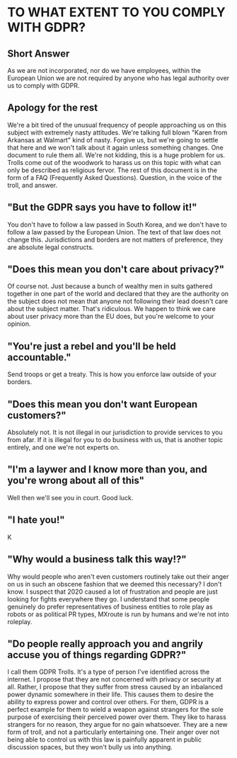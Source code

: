 # TO WHAT EXTENT TO YOU COMPLY WITH GDPR?

## Short Answer
As we are not incorporated, nor do we have employees, within the European Union we are not required by anyone who has legal authority over us to comply with GDPR.

## Apology for the rest
We're a bit tired of the unusual frequency of people approaching us on this subject with extremely nasty attitudes. We're talking full blown "Karen from Arkansas at Walmart" kind of nasty. Forgive us, but we're going to settle that here and we won't talk about it again unless something changes. One document to rule them all. We're not kidding, this is a huge problem for us. Trolls come out of the woodwork to harass us on this topic with what can only be described as religious fervor. The rest of this document is in the form of a FAQ (Frequently Asked Questions). Question, in the voice of the troll, and answer.

## "But the GDPR says you have to follow it!"
You don't have to follow a law passed in South Korea, and we don't have to follow a law passed by the European Union. The text of that law does not change this. Jurisdictions and borders are not matters of preference, they are absolute legal constructs.

## "Does this mean you don't care about privacy?"
Of course not. Just because a bunch of wealthy men in suits gathered together in one part of the world and declared that they are the authority on the subject does not mean that anyone not following their lead doesn't care about the subject matter. That's ridiculous. We happen to think we care about user privacy more than the EU does, but you're welcome to your opinion.

## "You're just a rebel and you'll be held accountable."
Send troops or get a treaty. This is how you enforce law outside of your borders.

## "Does this mean you don't want European customers?"
Absolutely not. It is not illegal in our jurisdiction to provide services to you from afar. If it is illegal for you to do business with us, that is another topic entirely, and one we're not experts on.

## "I'm a laywer and I know more than you, and you're wrong about all of this"
Well then we'll see you in court. Good luck.

## "I hate you!"
K

## "Why would a business talk this way!?"
Why would people who aren't even customers routinely take out their anger on us in such an obscene fashion that we deemed this necessary? I don't know. I suspect that 2020 caused a lot of frustration and people are just looking for fights everywhere they go. I understand that some people genuinely do prefer representatives of business entities to role play as robots or as political PR types, MXroute is run by humans and we're not into roleplay.

## "Do people really approach you and angrily accuse you of things regarding GDPR?"
I call them GDPR Trolls. It's a type of person I've identified across the internet. I propose that they are not concerned with privacy or security at all. Rather, I propose that they suffer from stress caused by an inbalanced power dynamic somewhere in their life. This causes them to desire the ability to express power and control over others. For them, GDPR is a perfect example for them to wield a weapon against strangers for the sole purpose of exercising their perceived power over them. They like to harass strangers for no reason, they argue for no gain whatsoever. They are a new form of troll, and not a particularly entertaining one. Their anger over not being able to control us with this law is painfully apparent in public discussion spaces, but they won't bully us into anything.
